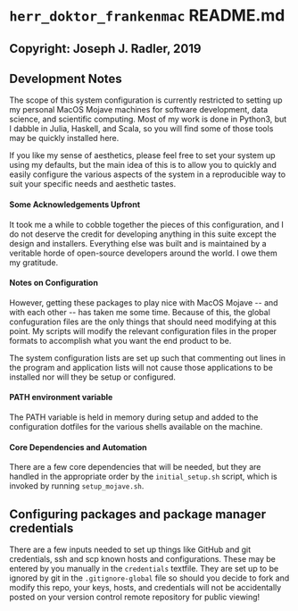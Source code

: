# `herr_doktor_frankenmac` README.md
Copyright: Joseph J. Radler, 2019
---

## Development Notes
The scope of this system configuration is currently restricted to setting up my
personal MacOS Mojave machines for software development, data science, and
scientific computing. Most of my work is done in Python3, but I dabble in Julia,
Haskell, and Scala, so you will find some of those tools may be quickly installed
here.

If you like my sense of aesthetics, please feel free to set your system up using
my defaults, but the main idea of this is to allow you to quickly and easily
configure the various aspects of the system in a reproducible way to suit your
specific needs and aesthetic tastes.

#### Some Acknowledgements Upfront
It took me a while to cobble together the pieces of this configuration, and I do
not deserve the credit for developing anything in this suite except the design
and installers. Everything else was built and is maintained by a veritable horde
of open-source developers around the world. I owe them my gratitude.

#### Notes on Configuration
However, getting these packages to play nice with MacOS Mojave -- and with each
other -- has taken me some time. Because of this, the global confuguration files
are the only things that should need modifying at this point. My scripts will
modify the relevant configuration files in the proper formats to accomplish
what you want the end product to be.

The system configuration lists are set up such that commenting out lines in the
program and application lists will not cause those applications to be installed
nor will they be setup or configured.

#### PATH environment variable
The PATH variable is held in memory during setup and added to the configuration
dotfiles for the various shells available on the machine.

#### Core Dependencies and Automation
There are a few core dependencies that will be needed, but they are handled in
the appropriate order by the `initial_setup.sh` script, which is invoked by
running `setup_mojave.sh`.

## Configuring packages and package manager credentials
There are a few inputs needed to set up things like GitHub and git credentials,
ssh and scp known hosts and configurations.  These may be entered by you manually
in the `credentials` textfile. They are set up to be ignored by git in the
`.gitignore-global` file so should you decide to fork and modify this repo, your
keys, hosts, and credentials will not be accidentally posted on your version
control remote repository for public viewing!

